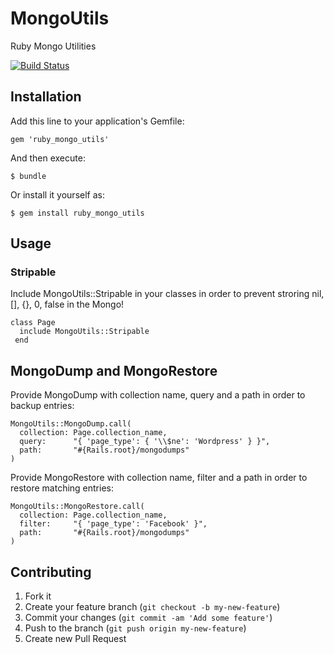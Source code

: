 # MongoUtils

Ruby Mongo Utilities

[![Build Status](https://travis-ci.org/77Agency/RubyMongoUtils.png)](https://travis-ci.org/77Agency/RubyMongoUtils)

## Installation

Add this line to your application's Gemfile:

    gem 'ruby_mongo_utils'

And then execute:

    $ bundle

Or install it yourself as:

    $ gem install ruby_mongo_utils

## Usage

### Stripable

Include MongoUtils::Stripable in your classes in order to prevent stroring nil, [], {}, 0, false in the Mongo!

    class Page
      include MongoUtils::Stripable
     end

## MongoDump and MongoRestore

Provide MongoDump with collection name, query and a path in order to backup entries:

    MongoUtils::MongoDump.call(
      collection: Page.collection_name,
      query:      "{ 'page_type': { '\\$ne': 'Wordpress' } }",
      path:       "#{Rails.root}/mongodumps"
    )

Provide MongoRestore with collection name, filter and a path in order to restore matching entries:

    MongoUtils::MongoRestore.call(
      collection: Page.collection_name,
      filter:     "{ 'page_type': 'Facebook' }",
      path:       "#{Rails.root}/mongodumps"
    )

## Contributing

1. Fork it
2. Create your feature branch (`git checkout -b my-new-feature`)
3. Commit your changes (`git commit -am 'Add some feature'`)
4. Push to the branch (`git push origin my-new-feature`)
5. Create new Pull Request
